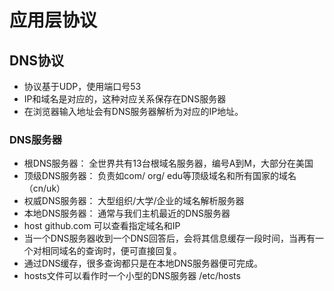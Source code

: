 # 应用层协议

## DNS协议
- 协议基于UDP，使用端口号53
- IP和域名是对应的，这种对应关系保存在DNS服务器
- 在浏览器输入地址会有DNS服务器解析为对应的IP地址。

### DNS服务器
- 根DNS服务器： 全世界共有13台根域名服务器，编号A到M，大部分在美国
- 顶级DNS服务器： 负责如com/ org/ edu等顶级域名和所有国家的域名（cn/uk）
- 权威DNS服务器： 大型组织/大学/企业的域名解析服务器
- 本地DNS服务器： 通常与我们主机最近的DNS服务器
- host github.com 可以查看指定域名和IP
- 当一个DNS服务器收到一个DNS回答后，会将其信息缓存一段时间，当再有一个对相同域名的查询时，便可直接回复。
- 通过DNS缓存，很多查询都只是在本地DNS服务器便可完成。
- hosts文件可以看作时一个小型的DNS服务器  /etc/hosts

